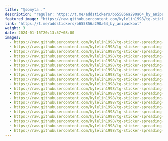 ```yaml
---
title: "@somyta ."
description: "regular: https://t.me/addstickers/b655856a290a64_by_anipackbot"
featured_image: "https://raw.githubusercontent.com/kylelin1998/tg-sticker-spreading-worldwide-images/main/img/fd70fa3c-7994-4006-8eee-36b09ed8c10f.jpg"
link: "https://t.me/addstickers/b655856a290a64_by_anipackbot"
weight: 3
date: 2024-01-15T20:13:57+08:00
images:
  - https://raw.githubusercontent.com/kylelin1998/tg-sticker-spreading-worldwide-images/main/img/fd70fa3c-7994-4006-8eee-36b09ed8c10f.jpg
  - https://raw.githubusercontent.com/kylelin1998/tg-sticker-spreading-worldwide-images/main/img/e8bffcbd-7fb7-40ca-8f5c-b688290a64e8.jpg
  - https://raw.githubusercontent.com/kylelin1998/tg-sticker-spreading-worldwide-images/main/img/a92ddfc1-c85a-40a7-90fc-78fab47af051.jpg
  - https://raw.githubusercontent.com/kylelin1998/tg-sticker-spreading-worldwide-images/main/img/73c690e9-4dfa-4c66-9e48-7cb48d30095f.jpg
  - https://raw.githubusercontent.com/kylelin1998/tg-sticker-spreading-worldwide-images/main/img/85fad015-cfaf-4ed7-9a56-acd3bb8dcd14.jpg
  - https://raw.githubusercontent.com/kylelin1998/tg-sticker-spreading-worldwide-images/main/img/c55bea04-2b5d-4e5d-a911-94b40dc15848.jpg
  - https://raw.githubusercontent.com/kylelin1998/tg-sticker-spreading-worldwide-images/main/img/423f99e0-f050-4c8b-adc5-daee06f51641.jpg
  - https://raw.githubusercontent.com/kylelin1998/tg-sticker-spreading-worldwide-images/main/img/e693b41e-5f0f-4984-afed-7f0fa25f82c7.jpg
  - https://raw.githubusercontent.com/kylelin1998/tg-sticker-spreading-worldwide-images/main/img/71f99f78-1352-4990-b81d-b38388a3f8ee.jpg
  - https://raw.githubusercontent.com/kylelin1998/tg-sticker-spreading-worldwide-images/main/img/490087ba-bff3-470c-9221-1458e78ef47c.jpg
  - https://raw.githubusercontent.com/kylelin1998/tg-sticker-spreading-worldwide-images/main/img/4233971c-c749-4bd8-b85c-4921f89dbe17.jpg
  - https://raw.githubusercontent.com/kylelin1998/tg-sticker-spreading-worldwide-images/main/img/a472b8f4-63b9-4b47-b8da-b342a35a14e8.jpg
  - https://raw.githubusercontent.com/kylelin1998/tg-sticker-spreading-worldwide-images/main/img/bcdcc10d-5c2b-421a-9417-27765c23a4bd.jpg
  - https://raw.githubusercontent.com/kylelin1998/tg-sticker-spreading-worldwide-images/main/img/f48719d5-5b44-45c8-8af1-0ef034398d55.jpg
  - https://raw.githubusercontent.com/kylelin1998/tg-sticker-spreading-worldwide-images/main/img/5b0cc321-b6e1-43cd-824a-878ce0b08c8a.jpg
  - https://raw.githubusercontent.com/kylelin1998/tg-sticker-spreading-worldwide-images/main/img/77ee030f-1b42-4391-b7c2-c8013475457b.jpg
  - https://raw.githubusercontent.com/kylelin1998/tg-sticker-spreading-worldwide-images/main/img/24fe2f61-ff01-46f7-bfc2-dd1630680bd6.jpg
  - https://raw.githubusercontent.com/kylelin1998/tg-sticker-spreading-worldwide-images/main/img/ca3ebedd-39a1-480e-86a6-d62186fabe85.jpg
  - https://raw.githubusercontent.com/kylelin1998/tg-sticker-spreading-worldwide-images/main/img/0bb8d701-005c-4085-9f6f-96301e3c2998.jpg
  - https://raw.githubusercontent.com/kylelin1998/tg-sticker-spreading-worldwide-images/main/img/94035655-ecf4-42b9-ad99-d3c7349c3e92.jpg
---
```

